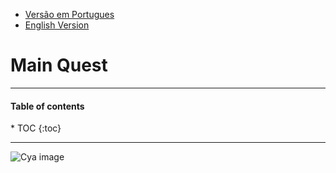 
* [Versão em Portugues](https://meta.gpupo.com/dockerized-helloworld/pt_BR.html)
* [English Version](https://meta.gpupo.com/dockerized-helloworld/en.html)

# Main Quest

---
#### Table of contents

<div id="inline_toc" markdown="1">
* TOC
{:toc}
</div>

---

![Cya image](https://meta.gpupo.com/dockerized-helloworld/img/pizzatime.jpg)

